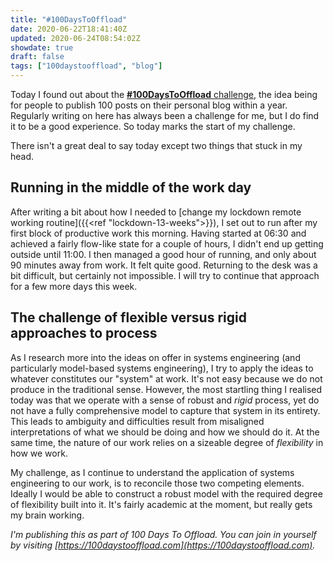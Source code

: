 ```yaml
---
title: "#100DaysToOffload"
date: 2020-06-22T18:41:40Z
updated: 2020-06-24T08:54:02Z
showdate: true
draft: false
tags: ["100daystooffload", "blog"]
---
```


Today I found out about the [**#100DaysToOffload** challenge](https://100daystooffload.com), the idea being for people to publish 100 posts on their personal blog within a year. Regularly writing on here has always been a challenge for me, but I do find it to be a good experience. So today marks the start of my challenge.

There isn't a great deal to say today except two things that stuck in my head.

## Running in the middle of the work day

After writing a bit about how I needed to [change my lockdown remote working routine]({{<ref "lockdown-13-weeks">}}), I set out to run after my first block of productive work this morning. Having started at 06:30 and achieved a fairly flow-like state for a couple of hours, I didn't end up getting outside until 11:00. I then managed a good hour of running, and only about 90 minutes away from work. It felt quite good. Returning to the desk was a bit difficult, but certainly not impossible. I will try to continue that approach for a few more days this week.

## The challenge of flexible versus rigid approaches to process

As I research more into the ideas on offer in systems engineering (and particularly model-based systems engineering), I try to apply the ideas to whatever constitutes our "system" at work. It's not easy because we do not produce in the traditional sense. However, the most startling thing I realised today was that we operate with a sense of robust and *rigid* process, yet do not have a fully comprehensive model to capture that system in its entirety. This leads to ambiguity and difficulties result from misaligned interpretations of what we should be doing and how we should do it. At the same time, the nature of our work relies on a sizeable degree of *flexibility* in how we work.

My challenge, as I continue to understand the application of systems engineering to our work, is to reconcile those two competing elements. Ideally I would be able to construct a robust model with the required degree of flexibility built into it. It's fairly academic at the moment, but really gets my brain working.

*I'm publishing this as part of 100 Days To Offload. You can join in yourself by visiting [https://100daystooffload.com](https://100daystooffload.com).*
